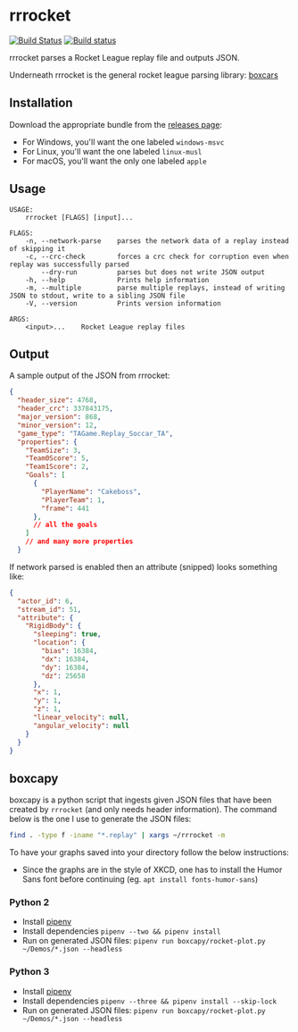 # rrrocket

[![Build Status](https://travis-ci.org/nickbabcock/rrrocket.svg?branch=master)](https://travis-ci.org/nickbabcock/rrrocket) [![Build status](https://ci.appveyor.com/api/projects/status/939bi13urfp8w1n6?svg=true)](https://ci.appveyor.com/project/nickbabcock/rrrocket)

rrrocket parses a Rocket League replay file and outputs JSON.

Underneath rrrocket is the general rocket league parsing library: [boxcars](https://crates.io/crates/boxcars)

## Installation

Download the appropriate bundle from the [releases page](https://github.com/nickbabcock/rrrocket/releases/latest):

- For Windows, you'll want the one labeled `windows-msvc`
- For Linux, you'll want the one labeled `linux-musl`
- For macOS, you'll want the only one labeled `apple`

## Usage

```
USAGE:
    rrrocket [FLAGS] [input]...

FLAGS:
    -n, --network-parse    parses the network data of a replay instead of skipping it
    -c, --crc-check        forces a crc check for corruption even when replay was successfully parsed
        --dry-run          parses but does not write JSON output
    -h, --help             Prints help information
    -m, --multiple         parse multiple replays, instead of writing JSON to stdout, write to a sibling JSON file
    -V, --version          Prints version information

ARGS:
    <input>...    Rocket League replay files
```

## Output

A sample output of the JSON from rrrocket:

```json
{
  "header_size": 4768,
  "header_crc": 337843175,
  "major_version": 868,
  "minor_version": 12,
  "game_type": "TAGame.Replay_Soccar_TA",
  "properties": {
    "TeamSize": 3,
    "Team0Score": 5,
    "Team1Score": 2,
    "Goals": [
      {
        "PlayerName": "Cakeboss",
        "PlayerTeam": 1,
        "frame": 441
      },
      // all the goals
    ]
    // and many more properties
  }
```

If network parsed is enabled then an attribute (snipped) looks something like:

```json
{
  "actor_id": 6,
  "stream_id": 51,
  "attribute": {
    "RigidBody": {
      "sleeping": true,
      "location": {
        "bias": 16384,
        "dx": 16384,
        "dy": 16384,
        "dz": 25658
      },
      "x": 1,
      "y": 1,
      "z": 1,
      "linear_velocity": null,
      "angular_velocity": null
    }
  }
}
```

## boxcapy

boxcapy is a python script that ingests given JSON files that have been created
by `rrrocket` (and only needs header information). The command below is the one
I use to generate the JSON files:

```bash
find . -type f -iname "*.replay" | xargs ~/rrrocket -m 
```

To have your graphs saved into your directory follow the below instructions:

- Since the graphs are in the style of XKCD, one has to install the Humor Sans font before continuing (eg. `apt install fonts-humor-sans`)

### Python 2

- Install [pipenv](https://docs.pipenv.org/install.html#installing-pipenv)
- Install dependencies `pipenv --two && pipenv install`
- Run on generated JSON files: `pipenv run boxcapy/rocket-plot.py ~/Demos/*.json --headless`

### Python 3

- Install [pipenv](https://docs.pipenv.org/install.html#installing-pipenv)
- Install dependencies `pipenv --three && pipenv install --skip-lock`
- Run on generated JSON files: `pipenv run boxcapy/rocket-plot.py ~/Demos/*.json --headless`
